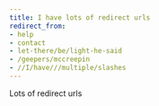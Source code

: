 ```yaml
---
title: I have lots of redirect urls
redirect_from:
- help
- contact
- let-there/be/light-he-said
- /geepers/mccreepin
- //I/have///multiple/slashes
---
```


Lots of redirect urls
